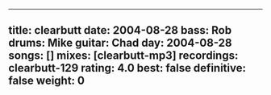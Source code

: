
---
title: clearbutt
date: 2004-08-28
bass:	Rob
drums:	Mike
guitar:	Chad
day: 2004-08-28
songs: []
mixes: [clearbutt-mp3]
recordings: clearbutt-129
rating: 4.0
best: false
definitive: false
weight: 0
---

